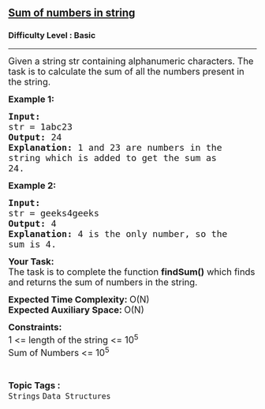<h2><a href="https://practice.geeksforgeeks.org/problems/sum-of-numbers-in-string-1587115621/1?page=3&category=Strings&sortBy=difficulty">Sum of numbers in string</a></h2><h3>Difficulty Level : Basic</h3><hr><div class="problems_problem_content__Xm_eO"><p><span style="font-size:18px">Given a string&nbsp;str&nbsp;containing alphanumeric characters. The task is to calculate the sum of all the numbers present in the string.</span></p>

<p><span style="font-size:18px"><strong>Example 1:</strong></span></p>

<pre><span style="font-size:18px"><strong>Input:
</strong>str = 1abc23
<strong>Output: </strong>24<strong>
Explanation: </strong>1 and 23 are numbers in the
string which is added to get the sum as
24.</span>
</pre>

<p><span style="font-size:18px"><strong>Example 2:</strong></span></p>

<pre><span style="font-size:18px"><strong>Input:
</strong>str = geeks4geeks
<strong>Output: </strong>4<strong>
Explanation: </strong>4 is the only number, so the
sum is 4.</span></pre>

<p><span style="font-size:18px"><strong>Your Task:</strong><br>
The task is to complete the function&nbsp;<strong>findSum()</strong> which finds and returns the sum of numbers in the string.</span></p>

<p><span style="font-size:18px"><strong>Expected Time Complexity:&nbsp;</strong>O(N)<br>
<strong>Expected Auxiliary Space:&nbsp;</strong>O(N)</span></p>

<p><span style="font-size:18px"><strong>Constraints:</strong><br>
1 &lt;= length of the string &lt;= 10<sup>5</sup><br>
Sum of Numbers &lt;= 10<sup>5</sup></span></p>
</div><br><p><span style=font-size:18px><strong>Topic Tags : </strong><br><code>Strings</code>&nbsp;<code>Data Structures</code>&nbsp;